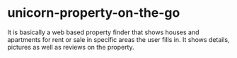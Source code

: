 # unicorn-property-on-the-go
It is basically a web based property finder that shows houses and apartments for rent or sale in specific areas the user fills in. It shows details, pictures as well as reviews on the property.
